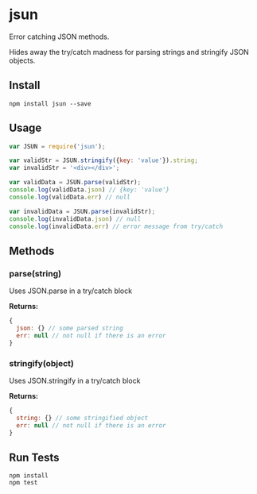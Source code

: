 # jsun

Error catching JSON methods.

Hides away the try/catch madness for parsing strings and stringify JSON objects.

## Install

```
npm install jsun --save
```

## Usage

```js
var JSUN = require('jsun');

var validStr = JSUN.stringify({key: 'value'}).string;
var invalidStr = '<div></div>';

var validData = JSUN.parse(validStr);
console.log(validData.json) // {key: 'value'}
console.log(validData.err) // null

var invalidData = JSUN.parse(invalidStr);
console.log(invalidData.json) // null
console.log(invalidData.err) // error message from try/catch
```

## Methods

### parse(string)

Uses JSON.parse in a try/catch block

**Returns:**

```js
{
  json: {} // some parsed string
  err: null // not null if there is an error
}
```

### stringify(object)

Uses JSON.stringify in a try/catch block

**Returns:**

```js
{
  string: {} // some stringified object
  err: null // not null if there is an error
}
```

## Run Tests

```
npm install
npm test
```
